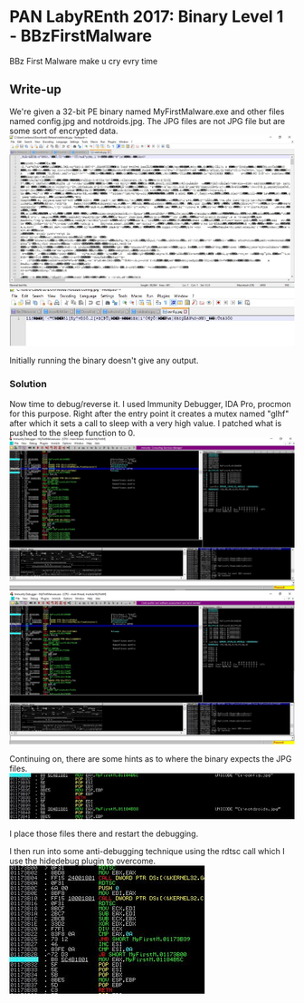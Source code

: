 # PAN LabyREnth 2017: Binary Level 1 - BBzFirstMalware

BBz First Malware make u cry evry time

## Write-up
We're given a 32-bit PE binary named MyFirstMalware.exe and other files named config.jpg and notdroids.jpg. The JPG files are not JPG file but are some sort of encrypted data.
![notdroids.jpg contents](notdroidscontents.JPG)
![config.jpg contents](configjpgcontents.JPG)

Initially running the binary doesn't give any output.

### Solution
Now time to debug/reverse it. I used Immunity Debugger, IDA Pro, procmon for this purpose. Right after the entry point it creates a mutex named "glhf" after which it sets a call to sleep with a very high value. I patched what is pushed to the sleep function to 0.
![here](malwarestart.JPG)
![here](sleepafter.JPG)

Continuing on, there are some hints as to where the binary expects the JPG files.
![here](hints.JPG)

I place those files there and restart the debugging.

I then run into some anti-debugging technique using the rdtsc call which I use the hidedebug plugin to overcome.
![here](rdtsc.JPG)



